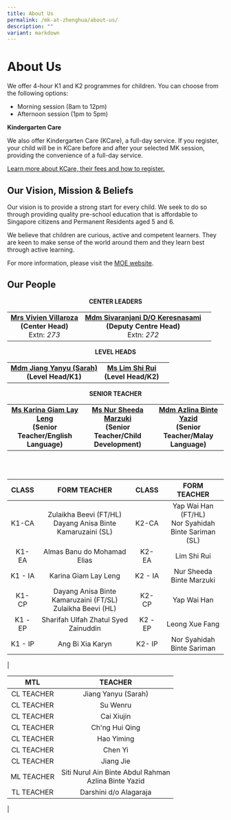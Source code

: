 ```yaml
---
title: About Us
permalink: /mk-at-zhenghua/about-us/
description: ""
variant: markdown
---
```

# About Us

We offer 4-hour K1 and K2 programmes for children. You can choose from the following options:

*   Morning session (8am to 12pm)
*   Afternoon session (1pm to 5pm)

  

**Kindergarten Care**

We also offer Kindergarten Care (KCare), a full-day service. If you register, your child will be in KCare before and after your selected MK session, providing the convenience of a full-day service.

<a href="https://www.moe.gov.sg/preschool/moe-kindergarten/kindergarten-care/" target="_blank">Learn more about KCare, their fees and how to register.</a>

Our Vision, Mission &amp; Beliefs
-----------------------------

Our vision is to provide a strong start for every child. We seek to do so through providing quality pre-school education that is affordable to Singapore citizens and Permanent Residents aged 5 and 6.

  

We believe that children are curious, active and competent learners. They are keen to make sense of the world around them and they learn best through active learning.

  

For more information, please visit the&nbsp;<a href="https://www.moe.gov.sg/preschool/moe-kindergarten/overview" target="_blank">MOE website</a>.

Our People
----------

<center><b>CENTER LEADERS</b></center>

|            |                |                         |
|:-------------:|:------------:|:-----------:|
| [**Mrs Vivien Villaroza**](mailto:kwok_wai_leng_vivien@moe.edu.sg)<br>**(Center Head)**<br>Extn: *273* |           [**Mdm Sivaranjani D/O Keresnasami**](mailto:sivaranjani_keresna_sami@moe.edu.sg)<br>**(Deputy Centre Head)**<br>Extn: *272* |   

<center><b>LEVEL HEADS</b></center>

|            |                |                         |
|:-------------:|:------------:|:-----------:|
| [**Mdm Jiang Yanyu (Sarah)**](mailto:jiang_yanyu@moe.edu.sg)<br>**(Level Head/K1)**<br>|           [**Ms Lim Shi Rui**](mailto:lim_shi_rui@moe.edu.sg)<br>**(Level Head/K2)**<br>  |

<center><b> SENIOR TEACHER</b></center>

|            |                |                         |
|:-------------:|:------------:|:-----------:|
| [**Ms Karina Giam Lay Leng**](mailto:karina_giam_lay_leng@moe.edu.sg)<br>**(Senior Teacher/English Language)**<br> |           [**Ms Nur Sheeda Marzuki**](mailto:nur_sheeda_marzuki@moe.edu.sg)<br>**(Senior Teacher/Child Development)**<br>           |        [**Mdm Azlina Binte Yazid**](mailto:azlina_yazid@moe.edu.sg)<br>**(Senior Teacher/Malay Language)**<br> |

<br>
<br>


|  CLASS  |                        FORM TEACHER                        |  CLASS  |                      FORM TEACHER             |
|:-------:|:---------------------:|:-------:|:-----------------------------:|
|  K1-CA  | Zulaikha Beevi (FT/HL) Dayang Anisa Binte Kamaruzaini (SL) |  K2-CA  | Yap Wai Han (FT/HL)<br>Nor Syahidah Binte Sariman (SL) |
|  K1- EA |                 Almas Banu do Mohamad Elias                |  K2- EA |                       Lim Shi Rui                      |
| K1 - IA |                    Karina Giam Lay Leng                    | K2 - IA |                Nur Sheeda Binte Marzuki                |
|  K1- CP | Dayang Anisa Binte Kamaruzaini (FT/SL) Zulaikha Beevi (HL) |  K2- CP |                       Yap Wai Han                      |
| K1 - EP |            Sharifah Ulfah Zhatul Syed Zainuddin            | K2 - EP |                     Leong Xue Fang                     |
| K1 - IP |                      Ang Bi Xia Karyn                      |  K2- IP |               Nor Syahidah Binte Sariman               |
|

|     MTL    |                        TEACHER                       |
|:----------:|:------------------:|
| CL TEACHER |                  Jiang Yanyu (Sarah)                 |
| CL TEACHER |                       Su Wenru                       |
| CL TEACHER |                      Cai Xiujin                      |
| CL TEACHER |                    Ch'ng Hui Qing                    |
| CL TEACHER |                      Hao Yiming                      |
| CL TEACHER |                        Chen Yi                       |
| CL TEACHER |                       Jiang Jie                      |
| ML TEACHER | Siti Nurul Ain Binte Abdul Rahman <br>Azlina Binte Yazid |
| TL TEACHER |                Darshini d/o Alagaraja                |
|